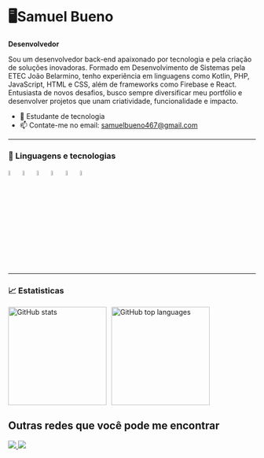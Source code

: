 # 🖥️Samuel Bueno
**Desenvolvedor**


 Sou um desenvolvedor back-end
 apaixonado por tecnologia e 
 pela criação de soluções inovadoras. 
 Formado em Desenvolvimento de Sistemas pela
 ETEC João Belarmino, tenho experiência em linguagens como
 Kotlin, PHP, JavaScript, HTML e CSS, além de frameworks como
 Firebase e React. Entusiasta de novos desafios, busco sempre diversificar 
 meu portfólio e desenvolver projetos que unam criatividade,
 funcionalidade e impacto.

- 📖 Estudante de tecnologia
- 📫 Contate-me no email: samuelbueno467@gmail.com

---

### 🤖 Linguagens e tecnologias
<p>
  <img src="https://cdn.jsdelivr.net/gh/devicons/devicon@latest/icons/kotlin/kotlin-original.svg" width="5%" />
  <img src="https://cdn.jsdelivr.net/gh/devicons/devicon@latest/icons/html5/html5-original.svg" width="5%" />
  <img src="https://cdn.jsdelivr.net/gh/devicons/devicon@latest/icons/css3/css3-original.svg" width="5%" />
  <img src="https://cdn.jsdelivr.net/gh/devicons/devicon@latest/icons/javascript/javascript-plain.svg" width="5%" />
  <img src="https://cdn.jsdelivr.net/gh/devicons/devicon@latest/icons/react/react-original.svg" width="5%" />
  <img src="https://cdn.jsdelivr.net/gh/devicons/devicon@latest/icons/firebase/firebase-original.svg" width="5%" />      
</p>

---

### 📈 Estatisticas

<div style="display: flex; gap: 10px;">
  <img
    alt="GitHub stats"
    height="200"
    src="https://github-readme-stats.vercel.app/api?username=BuenoSamu&show_icons=true&theme=tokyonight&include_all_commits=true&locale=pt-br"
  />
  <img
    alt="GitHub top languages"
    height="200"
    src="https://github-readme-stats.vercel.app/api/top-langs/?username=BuenoSamu&theme=tokyonight&layout=compact"
  />
</div>

## Outras redes que você pode me encontrar
<p>
  <a href="mailto:samuelbueno467@gmail.com">
<img src="https://img.shields.io/badge/Gmail-D14836?style=for-the-badge&logo=gmail&logoColor=white">
    </a>
   <a href="https://www.linkedin.com/in/samuel-bueno-35172b328/">
<img src="https://img.shields.io/badge/LinkedIn-0077B5?style=for-the-badge&logo=linkedin&logoColor=white">
    </a>
</p>     
          
          
